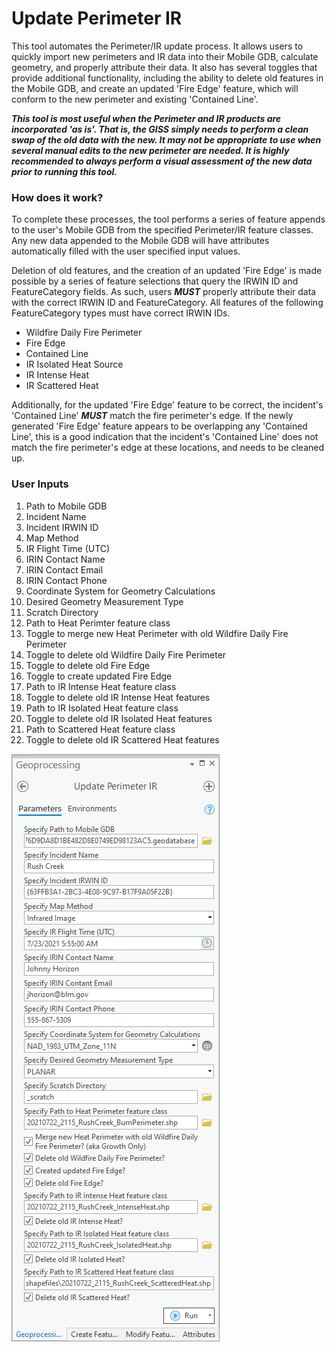 # Update Perimeter IR

This tool automates the Perimeter/IR update process. It allows users to quickly import new perimeters and IR data into their Mobile GDB, calculate geometry, and properly attribute their data. It also has several toggles that provide additional functionality, including the ability to delete old features in the Mobile GDB, and create an updated 'Fire Edge' feature, which will conform to the new perimeter and existing 'Contained Line'.

***This tool is most useful when the Perimeter and IR products are incorporated 'as is'. That is, the GISS simply  needs to perform a clean swap of the old data with the new. It may not be appropriate to use when several manual edits to the new perimeter are needed. It is highly recommended to always perform a visual assessment of the new data prior to running this tool.***

### How does it work?

To complete these processes, the tool performs a series of feature appends to the user's Mobile GDB from the specified Perimeter/IR feature classes. Any new data appended to the Mobile GDB will have attributes automatically filled with the user specified input values. 

Deletion of old features, and the creation of an updated 'Fire Edge' is made possible by a series of feature selections that query the IRWIN ID and FeatureCategory fields. As such, users ***MUST*** properly attribute their data with the correct IRWIN ID and FeatureCategory. All features of the following FeatureCategory types must have correct IRWIN IDs.

- Wildfire Daily Fire Perimeter
- Fire Edge
- Contained Line
- IR Isolated Heat Source
- IR Intense Heat
- IR Scattered Heat


Additionally, for the updated 'Fire Edge' feature to be correct, the incident's 'Contained Line' ***MUST*** match the fire perimeter's edge. If the newly generated 'Fire Edge' feature appears to be overlapping any 'Contained Line', this is a good indication that the incident's 'Contained Line' does not match the fire perimeter's edge at these locations, and needs to be cleaned up.

### User Inputs

1. Path to Mobile GDB
2. Incident Name
3. Incident IRWIN ID
4. Map Method
5. IR Flight Time (UTC)
6. IRIN Contact Name
7. IRIN Contact Email
8. IRIN Contact Phone
9. Coordinate System for Geometry Calculations
10. Desired Geometry Measurement Type
11. Scratch Directory
12. Path to Heat Perimter feature class
13. Toggle to merge new Heat Perimeter with old Wildfire Daily Fire Perimeter
14. Toggle to delete old Wildfire Daily Fire Perimeter
15. Toggle to delete old Fire Edge
16. Toggle to create updated Fire Edge
17. Path to IR Intense Heat feature class
18. Toggle to delete old IR Intense Heat features
19. Path to IR Isolated Heat feature class
20. Toggle to delete old IR Isolated Heat features
21. Path to Scattered Heat feature class
22. Toggle to delete old IR Scattered Heat features

![screenshot_UpdatePerimeterIR_1.png](/docs/screenshot_UpdatePerimeterIR_1.png?raw=true)



